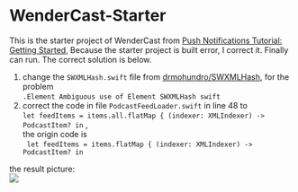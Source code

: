 # WenderCast-Starter

This is the  starter project of WenderCast from [Push Notifications Tutorial: Getting Started](https://www.raywenderlich.com/584-push-notifications-tutorial-getting-started),
Because the starter project is built error, I correct it. Finally can run. The correct solution is below.
 1. change the ``` SWXMLHash.swift ``` file from [drmohundro/SWXMLHash](https://github.com/drmohundro/SWXMLHash), for the problem <br> ``` .Element Ambiguous use of Element SWXMLHash swift ```
 2. correct the code in file ``` PodcastFeedLoader.swift ``` in line 48 to   <br>   ```let feedItems = items.all.flatMap { (indexer: XMLIndexer) -> PodcastItem? in``` , <br>   the origin code is <br> ``` let feedItems = items.flatMap { (indexer: XMLIndexer) -> PodcastItem? in```

the result picture: <br>
![](https://koenig-media.raywenderlich.com/uploads/2017/04/initial_list.png)

